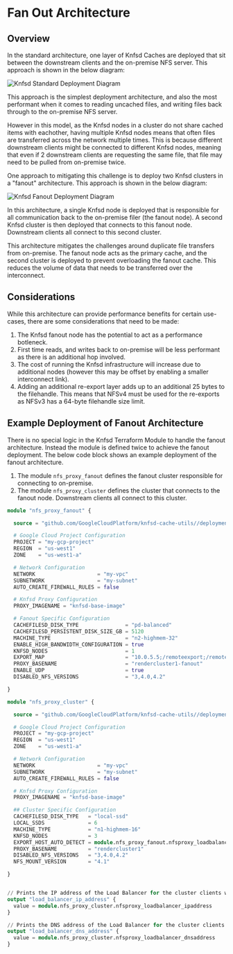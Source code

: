 # Fan Out Architecture

## Overview

In the standard architecture, one layer of Knfsd Caches are deployed that sit between the downstream clients and the on-premise NFS server. This approach is shown in the below diagram:

![Knfsd Standard Deployment Diagram](standard-deployment.png "Knfsd Standard Deployment")

This approach is the simplest deployment architecture, and also the most performant when it comes to reading uncached files, and writing files back through to the on-premise NFS server.

However in this model, as the Knfsd nodes in a cluster do not share cached items with eachother, having multiple Knfsd nodes means that often files are transferred across the network multiple times. This is because different downstream clients might be connected to different Knfsd nodes, meaning that even if 2 downstream clients are requesting the same file, that file may need to be pulled from on-premise twice.

One approach to mitigating this challenge is to deploy two Knfsd clusters in a "fanout" architecture. This approach is shown in the below diagram:

![Knfsd Fanout Deployment Diagram](fanout-deployment.png "Knfsd Fanout Deployment")

In this architecture, a single Knfsd node is deployed that is responsible for all communication back to the on-premise filer (the fanout node). A second Knfsd cluster is then deployed that connects to this fanout node. Downstream clients all connect to this second cluster.

This architecture mitigates the challenges around duplicate file transfers from on-premise. The fanout node acts as the primary cache, and the second cluster is deployed to prevent overloading the fanout cache. This reduces the volume of data that needs to be transferred over the interconnect.

## Considerations

While this architecture can provide performance benefits for certain use-cases, there are some considerations that need to be made:

1. The Knfsd fanout node has the potential to act as a performance botleneck.
2. First time reads, and writes back to on-premise will be less performant as there is an additional hop involved.
3. The cost of running the Knfsd infrastructure will increase due to additional nodes (however this may be offset by enabling a smaller interconnect link).
4. Adding an additional re-export layer adds up to an additional 25 bytes to the filehandle. This means that NFSv4 must be used for the re-exports as NFSv3 has a 64-byte filehandle size limit.

## Example Deployment of Fanout Architecture

There is no special logic in the Knfsd Terraform Module to handle the fanout architecture. Instead the module is defined twice to achieve the fanout deployment. The below code block shows an example deployment of the fanout architecture.

1. The module `nfs_proxy_fanout` defines the fanout cluster responsible for connecting to on-premise.
2. The module `nfs_proxy_cluster` defines the cluster that connects to the fanout node. Downstream clients all connect to this cluster.

```terraform
module "nfs_proxy_fanout" {

  source = "github.com/GoogleCloudPlatform/knfsd-cache-utils//deployment/terraform-module-knfsd?ref=v0.11.0"

  # Google Cloud Project Configuration
  PROJECT = "my-gcp-project"
  REGION  = "us-west1"
  ZONE    = "us-west1-a"

  # Network Configuration
  NETWORK                    = "my-vpc"
  SUBNETWORK                 = "my-subnet"
  AUTO_CREATE_FIREWALL_RULES = false

  # Knfsd Proxy Configuration
  PROXY_IMAGENAME = "knfsd-base-image"

  # Fanout Specific Configuration
  CACHEFILESD_DISK_TYPE               = "pd-balanced"                          // Use a Persistent Disk as we want the fanout node to have a larger cache
  CACHEFILESD_PERSISTENT_DISK_SIZE_GB = 5120                                   // Use a large PD to maximise cache hits
  MACHINE_TYPE                        = "n2-highmem-32"                        // Use a higher CPU and Memory machine type to increase fanout performance
  ENABLE_HIGH_BANDWIDTH_CONFIGURATION = true                                   // Use a higher bandwidth configuration
  KNFSD_NODES                         = 1                                      // Only deploy 1 node in the cluster because we want a single fanout node
  EXPORT_MAP                          = "10.0.5.5;/remoteexport;/remoteexport" // Define the exports in the standard way
  PROXY_BASENAME                      = "rendercluster1-fanout"                // Give this proxy a unique base name
  ENABLE_UDP                          = true                                   // Enable UDP on the fanout cluster as we need to respond to showmount which listens on UDP only
  DISABLED_NFS_VERSIONS               = "3,4.0,4.2"                            // Only allow NFSv4.1 on exports due to additional filehandle size

}

module "nfs_proxy_cluster" {

  source = "github.com/GoogleCloudPlatform/knfsd-cache-utils//deployment/terraform-module-knfsd?ref=v0.11.0"

  # Google Cloud Project Configuration
  PROJECT = "my-gcp-project"
  REGION  = "us-west1"
  ZONE    = "us-west1-a"

  # Network Configuration
  NETWORK                    = "my-vpc"
  SUBNETWORK                 = "my-subnet"
  AUTO_CREATE_FIREWALL_RULES = false

  # Knfsd Proxy Configuration
  PROXY_IMAGENAME = "knfsd-base-image"

  ## Cluster Specific Configuration
  CACHEFILESD_DISK_TYPE   = "local-ssd"                                             // Use Local SSD for a higher performance cache
  LOCAL_SSDS              = 6                                                       // Keep a smaller cache than normal because we have the fanout node storing the bulk of the data
  MACHINE_TYPE            = "n1-highmem-16"                                         // Use a smaller CPU and memory machine type as we have multiple nodes in the cluster
  KNFSD_NODES             = 3                                                       // Deploy more than 1 knfsd node for the standard cluster
  EXPORT_HOST_AUTO_DETECT = module.nfs_proxy_fanout.nfsproxy_loadbalancer_ipaddress // Automatically detect the exports from the fanout node
  PROXY_BASENAME          = "rendercluster1"                                        // Give this cluster a unique base name
  DISABLED_NFS_VERSIONS   = "3,4.0,4.2"                                             // Only allow NFSv4.1 on exports due to additional filehandle size
  NFS_MOUNT_VERSION       = "4.1"                                                   // Mount the fanout node as NFSv4.1 due to filehandle size limitations in NFSv3

}


// Prints the IP address of the Load Balancer for the cluster clients will connect to
output "load_balancer_ip_address" {
  value = module.nfs_proxy_cluster.nfsproxy_loadbalancer_ipaddress
}

// Prints the DNS address of the Load Balancer for the cluster clients will connect to
output "load_balancer_dns_address" {
  value = module.nfs_proxy_cluster.nfsproxy_loadbalancer_dnsaddress
}
```
